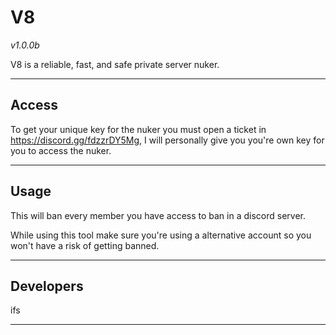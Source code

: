 # V8

*v1.0.0b*

V8 is a reliable, fast, and safe private server nuker.

---

## Access

To get your unique key for the nuker you must open a ticket in https://discord.gg/fdzzrDY5Mg, I will personally give you you're own key for you to access the nuker.

---

## Usage

This will ban every member you have access to ban in a discord server.

While using this tool make sure you're using a alternative account so you won't have a risk of getting banned.

---
## Developers

ifs

---



